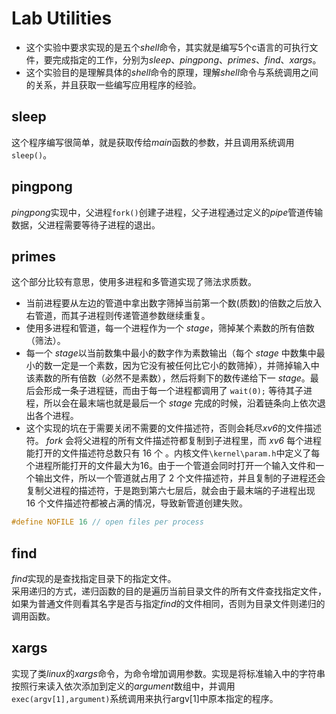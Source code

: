 # Lab Utilities
- 这个实验中要求实现的是五个*shell*命令，其实就是编写5个c语言的可执行文件，要完成指定的工作，分别为*sleep*、*pingpong*、*primes*、*find*、*xargs*。
- 这个实验目的是理解具体的*shell*命令的原理，理解*shell*命令与系统调用之间的关系，并且获取一些编写应用程序的经验。
## sleep
这个程序编写很简单，就是获取传给*main*函数的参数，并且调用系统调用`sleep()`。
## pingpong
*pingpong*实现中，父进程`fork()`创建子进程，父子进程通过定义的*pipe*管道传输数据，父进程需要等待子进程的退出。
## primes
这个部分比较有意思，使用多进程和多管道实现了筛法求质数。   
- 当前进程要从左边的管道中拿出数字筛掉当前第一个数(质数)的倍数之后放入右管道，而其子进程则传递管道参数继续重复。
- 使用多进程和管道，每一个进程作为一个 *stage*，筛掉某个素数的所有倍数（筛法）。
- 每一个 *stage*以当前数集中最小的数字作为素数输出（每个 *stage* 中数集中最小的数一定是一个素数，因为它没有被任何比它小的数筛掉），并筛掉输入中该素数的所有倍数（必然不是素数），然后将剩下的数传递给下一 *stage*。最后会形成一条子进程链，而由于每一个进程都调用了 `wait(0);` 等待其子进程，所以会在最末端也就是最后一个 *stage* 完成的时候，沿着链条向上依次退出各个进程。
- 这个实现的坑在于需要关闭不需要的文件描述符，否则会耗尽*xv6*的文件描述符。
*fork* 会将父进程的所有文件描述符都复制到子进程里，而 *xv6* 每个进程能打开的文件描述符总数只有 16 个 。内核文件`\kernel\param.h`中定义了每个进程所能打开的文件最大为16。由于一个管道会同时打开一个输入文件和一个输出文件，所以一个管道就占用了 2 个文件描述符，并且复制的子进程还会复制父进程的描述符，于是跑到第六七层后，就会由于最末端的子进程出现 16 个文件描述符都被占满的情况，导致新管道创建失败。

```c
#define NOFILE 16 // open files per process
```
## find
*find*实现的是查找指定目录下的指定文件。      
采用递归的方式，递归函数的目的是遍历当前目录文件的所有文件查找指定文件，如果为普通文件则看其名字是否与指定*find*的文件相同，否则为目录文件则递归的调用函数。

## xargs
实现了类*linux*的*xargs*命令，为命令增加调用参数。实现是将标准输入中的字符串按照行来读入依次添加到定义的*argument*数组中，并调用`exec(argv[1],argument)`系统调用来执行argv\[1\]中原本指定的程序。
